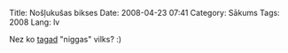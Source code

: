 Title: Nošļukušas bikses
Date: 2008-04-23 07:41
Category: Sākums
Tags: 2008
Lang: lv

Nez ko [tagad](http://www.tvnet.lv/zinas/arzemes/article.php?id=538573) "niggas" vilks? :)
